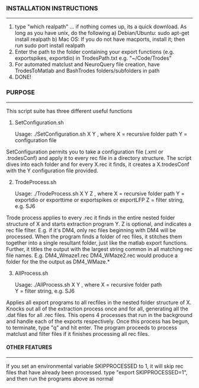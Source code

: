 
### INSTALLATION INSTRUCTIONS
-----------------------------
1) type "which realpath" 
... if nothing comes up, its a quick download. As long as you have unix, do the following
	a) Debian/Ubuntu: 
		sudo apt-get install realpath
	b) Mac OS: If you do not have macports, install it; then run 
		sudo port install realpath
2) Enter the path to the folder containing your export functions (e.g. exportspikes, exportdio) in TrodesPath.txt
	e.g. "~/Code/Trodes"
3) For automated matclust and NeuroQuery file creation, have TrodesToMatlab and BashTrodes folders/subfolders in path
4) DONE!

### PURPOSE
-----------------------------
This script suite has three different useful functions

1) SetConfiguration.sh 

	Usage: ./SetConfiguration.sh X Y
	, where X = recursive folder path
		Y = configuration file

SetConfiguration permits you to take a configuration file (.xml or .trodesConf) and apply it to every rec file in a directory structure. The script dives into each folder and for every X.rec it finds, it creates a X.trodesConf with the Y configuration file provided.

2) TrodeProcess.sh

	Usage: ./TrodeProcess.sh X Y Z
	, where X = recursive folder path
		Y = exportdio or exporttime or exportspikes or exportLFP
		Z = filter string, e.g. SJ6

Trode process applies to every .rec it finds in the entire nested folder structure of X and starts extraction program Y. Z is optional, and indicates a rec file filter. E.g. if it's DM4, only rec files beginning with DM4 will be processed. When the program finds a folder of rec files, it stitches them together into a single resultant folder, just like the matlab export functions. Further, it titles the output with the largest string common in all matching rec file names. E.g. DM4_Wmaze1.rec DM4_WMaze2.rec would produce a folder for the the output as DM4_WMaze.*

3) AllProcess.sh

	Usage: ./AllProcess.sh X Y
	, where X = recursive folder path	
		Y = filter string, e.g. SJ6

Applies all export programs to all recfiles in the nested folder structure of X. Knocks out all of the extraction process once and for all, generating all the .dat files for all .rec files. This opens 4 processes that run in the background and handle each of the exports respectively. Once this process has begun, to terminate, type "q" and hit enter. The program proceeds to process matclust and filter files if it finishes processing all rec files. 

#### OTHER FEATURES
---------------------------------
If you set an environmental variable SKIPPROCESSED to 1, it will skip rec files that have already been processed.
	type "export SKIPPROCESSED=1", and then run the programs above as normal
